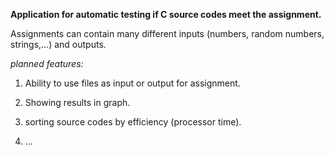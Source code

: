 **Application for automatic testing if C source codes meet the assignment.**

Assignments can contain many different inputs (numbers, random numbers, strings,...) and outputs.

*planned features:*

1. Ability to use files as input or output for assignment.

2. Showing results in graph.

3. sorting source codes by efficiency (processor time).

4. ...